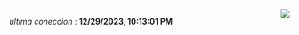 

<div style="display: flex; justify-content: space-between;">
 <p align="right"><i>ultima coneccion</i> : <b>12/29/2023, 10:13:01 PM</b></p> 
 <img src="https://img.shields.io/badge/GitHub%20Action%20Status-Online-brightgreen?style=flat&logo=githubactions&logoColor=%23ffffff&labelColor=%23181717&color=%232088FF" />
</div>



